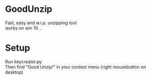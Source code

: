 # GoodUnzip  
Fast, easy and w.i.p. unzipping tool  
works on win 10 ..  


# Setup  
Run keycreator.py  
Then find "Good Unzip!" in your context menu (right mousebutton on desktop)

